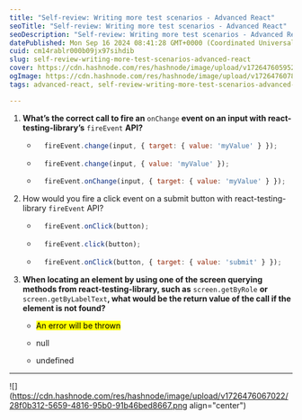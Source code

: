 ```yaml
---
title: "Self-review: Writing more test scenarios - Advanced React"
seoTitle: "Self-review: Writing more test scenarios - Advanced React"
seoDescription: "Self-review: Writing more test scenarios - Advanced React"
datePublished: Mon Sep 16 2024 08:41:28 GMT+0000 (Coordinated Universal Time)
cuid: cm14rablr000b09jx97sihdib
slug: self-review-writing-more-test-scenarios-advanced-react
cover: https://cdn.hashnode.com/res/hashnode/image/upload/v1726476059524/1ba98bbc-377d-4a51-afe7-0423fc62df59.jpeg
ogImage: https://cdn.hashnode.com/res/hashnode/image/upload/v1726476078902/4d2f1d8a-baae-461f-8290-f235964d8a18.jpeg
tags: advanced-react, self-review-writing-more-test-scenarios-advanced-react

---
```


1. **What’s the correct call to fire an** `onChange` **event on an input with react-testing-library’s** `fireEvent` **API?**
    
    * ```javascript
        fireEvent.change(input, { target: { value: 'myValue' } });
        ```
        
    * ```javascript
        fireEvent.change(input, { value: 'myValue' });
        ```
        
    * ```javascript
        fireEvent.onChange(input, { target: { value: 'myValue' } }); 
        ```
        
2. How would you fire a click event on a submit button with react-testing-library `fireEvent` API?
    
    * ```javascript
        fireEvent.onClick(button);
        ```
        
    * ```javascript
        fireEvent.click(button);
        ```
        
    * ```javascript
        fireEvent.onClick(button, { target: { value: 'submit' } });
        ```
        
3. **When locating an element by using one of the screen querying methods from react-testing-library, such as** `screen.getByRole` **or** `screen.getByLabelText`**, what would be the return value of the call if the element is not found?**
    
    * <mark>An error will be thrown</mark>
        
    * null
        
    * undefined
        

---

![](https://cdn.hashnode.com/res/hashnode/image/upload/v1726476067022/28f0b312-5659-4816-95b0-91b46bed8667.png align="center")
